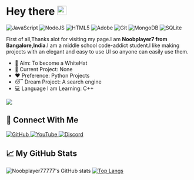 # Hey there <img src="https://media.giphy.com/media/hvRJCLFzcasrR4ia7z/giphy.gif" width="25px">
<img alt="JavaScript" src="https://img.shields.io/badge/javascript-%23323330.svg?style=for-the-badge&logo=javascript&logoColor=%23F7DF1E"/> <img alt="NodeJS" src="https://img.shields.io/badge/node.js-%2343853D.svg?style=for-the-badge&logo=node-dot-js&logoColor=white"/>
<img alt="HTML5" src="https://img.shields.io/badge/html5-%23E34F26.svg?style=for-the-badge&logo=html5&logoColor=white"/> <img alt="Adobe" src="https://img.shields.io/badge/adobe-%23FF0000.svg?style=for-the-badge&logo=adobe&logoColor=white"/> <img alt="Git" src="https://img.shields.io/badge/git-%23F05033.svg?style=for-the-badge&logo=git&logoColor=white"/> <img alt="MongoDB" src ="https://img.shields.io/badge/MongoDB-%234ea94b.svg?style=for-the-badge&logo=mongodb&logoColor=white"/> <img alt="SQLite" src ="https://img.shields.io/badge/sqlite-%2307405e.svg?style=for-the-badge&logo=sqlite&logoColor=white"/>

First of all,Thanks alot for visiting my page.I am **Noobplayer7 from Bangalore,India**.I am a middle school code-addict student.I like making projects with an elegant and easy to use UI so anyone can easily use them. 

<ul>
<li> 🎯 Aim: To become a WhiteHat</li>
<li> 🔧 Current Project: None </li>
<li> ❤ Preference: Python Projects </li>
<li> 😴 Dream Project: A search engine </li>
<li> 💻 Language I am Learning: C++ </li>
</ul>
<img src="code2.gif">

## 🔗 Connect With Me

<a href="https://github.com/Noobplayer77777">
<img alt="GitHub" src="https://img.shields.io/badge/github-%23121011.svg?style=for-the-badge&logo=github&logoColor=white"/>
</a>
<a href="https://www.youtube.com/channel/UCdiWnTqO6xFEkE0THBgx2dg">
<img alt="YouTube" src="https://img.shields.io/badge/Noobplayer7-%23FF0000.svg?style=for-the-badge&logo=YouTube&logoColor=white">
</a>
<a href="https://discord.gg/SdrYQ5Ht8B">
<img alt="Discord" src="https://img.shields.io/badge/Discord-%237289DA.svg?style=for-the-badge&logo=discord&logoColor=white"/>
</a>

## 📈 My GitHub Stats

![Noobplayer77777's GitHub stats](https://github-readme-stats.vercel.app/api?username=Noobplayer77777&include_private=true&include_all_commits=true&show_icons=true&theme=github_dark)
[![Top Langs](https://github-readme-stats.vercel.app/api/top-langs/?username=Noobplayer77777&layout=compact&theme=github_dark)](https://github.com/anuraghazra/github-readme-stats)
